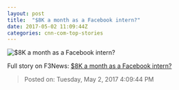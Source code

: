 ```yaml
---
layout: post
title:  "$8K a month as a Facebook intern?"
date: 2017-05-02 11:09:44Z
categories: cnn-com-top-stories
---
```


![$8K a month as a Facebook intern?](http://i2.cdn.turner.com/money/dam/assets/160707123958-unpaid-internships-780x439.jpg)




Full story on F3News: [$8K a month as a Facebook intern?](http://www.f3nws.com/n/XkBnT)

> Posted on: Tuesday, May 2, 2017 4:09:44 PM
